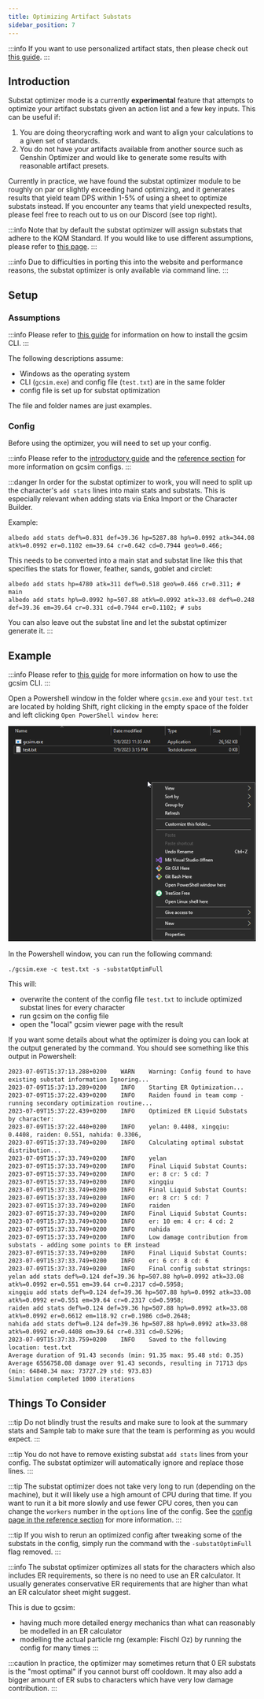 ```yaml
---
title: Optimizing Artifact Substats
sidebar_position: 7
---
```


:::info
If you want to use personalized artifact stats, then please check out [this guide](/guides/importing_characters).
:::

## Introduction

Substat optimizer mode is a currently **experimental** feature that attempts to optimize your artifact substats given an action list and a few key inputs. 
This can be useful if:

1. You are doing theorycrafting work and want to align your calculations to a given set of standards.
2. You do not have your artifacts available from another source such as Genshin Optimizer and would like to generate some results with reasonable artifact presets.

Currently in practice, we have found the substat optimizer module to be roughly on par or slightly exceeding hand optimizing, and it generates results that yield team DPS within 1-5% of using a sheet to optimize substats instead. 
If you encounter any teams that yield unexpected results, please feel free to reach out to us on our Discord (see top right).

:::info
Note that by default the substat optimizer will assign substats that adhere to the KQM Standard. 
If you would like to use different assumptions, please refer to [this page](/reference/cli#additional-options-for--options).
:::

:::info
Due to difficulties in porting this into the website and performance reasons, the substat optimizer is only available via command line. 
:::

## Setup

### Assumptions

:::info
Please refer to [this guide](/guides/installation) for information on how to install the gcsim CLI.
:::

The following descriptions assume:
- Windows as the operating system
- CLI (`gcsim.exe`) and config file (`test.txt`) are in the same folder 
- config file is set up for substat optimization 

The file and folder names are just examples.

### Config

Before using the optimizer, you will need to set up your config. 

:::info
Please refer to the [introductory guide](/guides/building_a_simulation_basic_tutorial) and the [reference section](/reference) for more information on gcsim configs.
:::

:::danger
In order for the substat optimizer to work, you will need to split up the character's `add stats` lines into main stats and substats. 
This is especially relevant when adding stats via Enka Import or the Character Builder.

Example:
```
albedo add stats def%=0.831 def=39.36 hp=5287.88 hp%=0.0992 atk=344.08 atk%=0.0992 er=0.1102 em=39.64 cr=0.642 cd=0.7944 geo%=0.466;
```

This needs to be converted into a main stat and substat line like this that specifies the stats for flower, feather, sands, goblet and circlet:
```
albedo add stats hp=4780 atk=311 def%=0.518 geo%=0.466 cr=0.311; # main
albedo add stats hp%=0.0992 hp=507.88 atk%=0.0992 atk=33.08 def%=0.248 def=39.36 em=39.64 cr=0.331 cd=0.7944 er=0.1102; # subs
```

You can also leave out the substat line and let the substat optimizer generate it.
:::

## Example

:::info
Please refer to [this guide](/guides/using_cli) for more information on how to use the gcsim CLI.
:::

Open a Powershell window in the folder where `gcsim.exe` and your `test.txt` are located by holding Shift, right clicking in the empty space of the folder and left clicking `Open PowerShell window here`:

![](substat_powershell.png)

In the Powershell window, you can run the following command:
```
./gcsim.exe -c test.txt -s -substatOptimFull
```

This will: 
- overwrite the content of the config file `test.txt` to include optimized substat lines for every character
- run gcsim on the config file 
- open the "local" gcsim viewer page with the result

If you want some details about what the optimizer is doing you can look at the output generated by the command. 
You should see something like this output in Powershell:
```
2023-07-09T15:37:13.288+0200    WARN    Warning: Config found to have existing substat information Ignoring...                                                                
2023-07-09T15:37:13.289+0200    INFO    Starting ER Optimization...                                  
2023-07-09T15:37:22.439+0200    INFO    Raiden found in team comp - running secondary optimization routine...                                                     
2023-07-09T15:37:22.439+0200    INFO    Optimized ER Liquid Substats by character:
2023-07-09T15:37:22.440+0200    INFO    yelan: 0.4408, xingqiu: 0.4408, raiden: 0.551, nahida: 0.3306,
2023-07-09T15:37:33.749+0200    INFO    Calculating optimal substat distribution... 
2023-07-09T15:37:33.749+0200    INFO    yelan    
2023-07-09T15:37:33.749+0200    INFO    Final Liquid Substat Counts:
2023-07-09T15:37:33.749+0200    INFO    er: 8 cr: 5 cd: 7               
2023-07-09T15:37:33.749+0200    INFO    xingqiu                                        
2023-07-09T15:37:33.749+0200    INFO    Final Liquid Substat Counts:                   
2023-07-09T15:37:33.749+0200    INFO    er: 8 cr: 5 cd: 7                          
2023-07-09T15:37:33.749+0200    INFO    raiden                                         
2023-07-09T15:37:33.749+0200    INFO    Final Liquid Substat Counts:                 
2023-07-09T15:37:33.749+0200    INFO    er: 10 em: 4 cr: 4 cd: 2 
2023-07-09T15:37:33.749+0200    INFO    nahida          
2023-07-09T15:37:33.749+0200    INFO    Low damage contribution from substats - adding some points to ER instead                          
2023-07-09T15:37:33.749+0200    INFO    Final Liquid Substat Counts:     
2023-07-09T15:37:33.749+0200    INFO    er: 6 cr: 8 cd: 6
2023-07-09T15:37:33.749+0200    INFO    Final config substat strings:
yelan add stats def%=0.124 def=39.36 hp=507.88 hp%=0.0992 atk=33.08 atk%=0.0992 er=0.551 em=39.64 cr=0.2317 cd=0.5958;               
xingqiu add stats def%=0.124 def=39.36 hp=507.88 hp%=0.0992 atk=33.08 atk%=0.0992 er=0.551 em=39.64 cr=0.2317 cd=0.5958;                       
raiden add stats def%=0.124 def=39.36 hp=507.88 hp%=0.0992 atk=33.08 atk%=0.0992 er=0.6612 em=118.92 cr=0.1986 cd=0.2648;
nahida add stats def%=0.124 def=39.36 hp=507.88 hp%=0.0992 atk=33.08 atk%=0.0992 er=0.4408 em=39.64 cr=0.331 cd=0.5296;                   
2023-07-09T15:37:33.759+0200    INFO    Saved to the following location: test.txt   
Average duration of 91.43 seconds (min: 91.35 max: 95.48 std: 0.35)                            
Average 6556758.08 damage over 91.43 seconds, resulting in 71713 dps (min: 64840.34 max: 73727.29 std: 973.83)                         
Simulation completed 1000 iterations           
```

## Things To Consider

:::tip
Do not blindly trust the results and make sure to look at the summary stats and Sample tab to make sure that the team is performing as you would expect.
:::

:::tip
You do not have to remove existing substat `add stats` lines from your config.
The substat optimizer will automatically ignore and replace those lines.
:::

:::tip
The substat optimizer does not take very long to run (depending on the machine), but it will likely use a high amount of CPU during that time.
If you want to run it a bit more slowly and use fewer CPU cores, then you can change the `workers` number in the `options` line of the config. 
See the [config page in the reference section](/reference/config) for more information.
:::

:::tip
If you wish to rerun an optimized config after tweaking some of the substats in the config, simply run the command with the `-substatOptimFull` flag removed.
:::

:::info
The substat optimizer optimizes all stats for the characters which also includes ER requirements, so there is no need to use an ER calculator.
It usually generates conservative ER requirements that are higher than what an ER calculator sheet might suggest.

This is due to gcsim:
- having much more detailed energy mechanics than what can reasonably be modelled in an ER calculator
- modelling the actual particle rng (example: Fischl Oz) by running the config for many times
:::

:::caution
In practice, the optimizer may sometimes return that 0 ER substats is the "most optimal" if you cannot burst off cooldown.
It may also add a bigger amount of ER subs to characters which have very low damage contribution.
:::